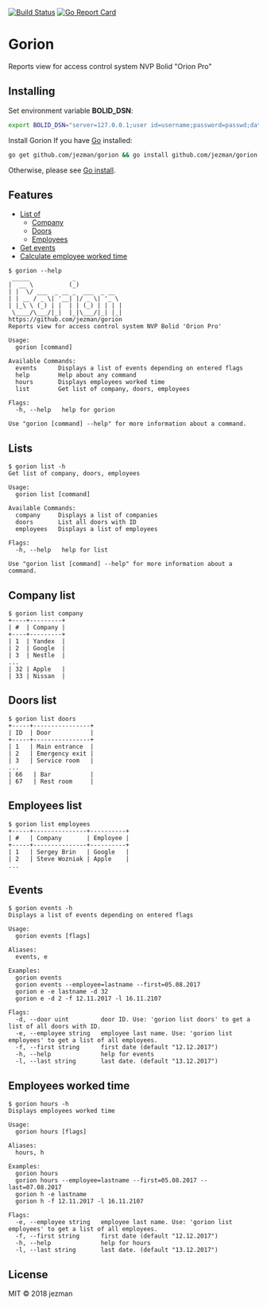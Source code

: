 [![Build Status](https://travis-ci.org/jezman/gorion.svg?branch=master)](https://travis-ci.org/jezman/gorion)
[![Go Report Card](https://goreportcard.com/badge/github.com/jezman/gorion)](https://goreportcard.com/report/github.com/jezman/gorion)

# Gorion
Reports view for access control system NVP Bolid "Orion Pro"
## Installing

Set environment variable **BOLID_DSN**:
```bash
export BOLID_DSN="server=127.0.0.1;user id=username;password=passwd;database=base"
```
Install Gorion
If you have [Go](https://golang.org/) installed: 
```bash
go get github.com/jezman/gorion && go install github.com/jezman/gorion
```
Otherwise, please see [Go install](https://golang.org/doc/install).
## Features

- [List of](#lists)
  * [Company](#company-list)
  * [Doors](#doors-list)
  * [Employees](#employees-list)
- [Get events](#events)
- [Calculate employee worked time](#employees-worked-time)

```
$ gorion --help
 _____            _
|  __ \          (_)            
| |  \/ ___  _ __ _  ___  _ __  
| | __ / _ \| '__| |/ _ \| '_ \ 
| |_\ \ (_) | |  | | (_) | | | |
 \____/\___/|_|  |_|\___/|_| |_|
https://github.com/jezman/gorion
Reports view for access control system NVP Bolid 'Orion Pro'

Usage:
  gorion [command]

Available Commands:
  events      Displays a list of events depending on entered flags
  help        Help about any command
  hours       Displays employees worked time
  list        Get list of company, doors, employees

Flags:
  -h, --help   help for gorion

Use "gorion [command] --help" for more information about a command.

```
## Lists
```
$ gorion list -h
Get list of company, doors, employees

Usage:
  gorion list [command]

Available Commands:
  company     Displays a list of companies
  doors       List all doors with ID
  employees   Displays a list of employees

Flags:
  -h, --help   help for list

Use "gorion list [command] --help" for more information about a command.
```
## Company list
```
$ gorion list company
+----+---------+
| #  | Company |
+----+---------+
| 1  | Yandex  |
| 2  | Google  |
| 3  | Nestle  |
... 
| 32 | Apple   |
| 33 | Nissan  |
```
## Doors list
```
$ gorion list doors
+-----+----------------+
| ID  | Door           |
+-----+----------------+
| 1   | Main entrance  |
| 2   | Emergency exit |
| 3   | Service room   |
...
| 66   | Bar           |
| 67   | Rest room     |
```
## Employees list
```
$ gorion list employees
+-----+---------------+----------+
| #   | Company       | Employee |
+-----+---------------+----------+
| 1   | Sergey Brin   | Google   |
| 2   | Steve Wozniak | Apple    |
...
```
## Events
```
$ gorion events -h
Displays a list of events depending on entered flags

Usage:
  gorion events [flags]

Aliases:
  events, e

Examples:
  gorion events
  gorion events --employee=lastname --first=05.08.2017
  gorion e -e lastname -d 32
  gorion e -d 2 -f 12.11.2017 -l 16.11.2107

Flags:
  -d, --door uint         door ID. Use: 'gorion list doors' to get a list of all doors with ID.
  -e, --employee string   employee last name. Use: 'gorion list employees' to get a list of all employees.
  -f, --first string      first date (default "12.12.2017")
  -h, --help              help for events
  -l, --last string       last date. (default "13.12.2017")
```
## Employees worked time
```
$ gorion hours -h
Displays employees worked time

Usage:
  gorion hours [flags]

Aliases:
  hours, h

Examples:
  gorion hours
  gorion hours --employee=lastname --first=05.08.2017 --last=07.08.2017
  gorion h -e lastname
  gorion h -f 12.11.2017 -l 16.11.2107

Flags:
  -e, --employee string   employee last name. Use: 'gorion list employees' to get a list of all employees.
  -f, --first string      first date (default "12.12.2017")
  -h, --help              help for hours
  -l, --last string       last date. (default "13.12.2017")
```
## License
MIT © 2018 jezman
